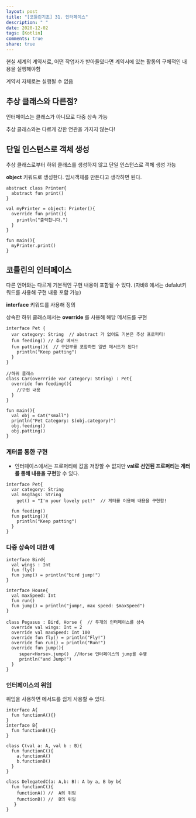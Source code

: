 ```yaml
---
layout: post
title: "[코틀린기초] 31. 인터페이스"
description: " "
date: 2020-12-02
tags: [Kotlin]
comments: true
share: true
---  
```

  
  현실 세계의 계약서로, 어떤 작업자가 받아들였다면 계약서에 있는 활동의 구체적인 내용을 실행해야함
  
  계약서 자체로는 실행될 수 없음
  

## 추상 클래스와 다른점?
  
  인터페이스는 클래스가 아니므로 다중 상속 가능
  
  추상 클래스와는 다르게 강한 연관을 가지지 않는다!
  
  
## 단일 인스턴스로 객체 생성
  
  추상 클래스로부터 하위 클래스를 생성하지 않고 단일 인스턴스로 객체 생성 가능
  
  **object** 키워드로 생성한다. 임시객체를 만든다고 생각하면 된다.
  
  ```
  abstract class Printer{
    abstract fun print()
  }
  
  val myPrinter = object: Printer(){
    override fun print(){
      println("출력합니다.")
    }
  }
  
  fun main(){
    myPrinter.print()
  }
  ```
  
## 코틀린의 인터페이스
  
  다른 언어와는 다르게 기본적인 구현 내용이 포함될 수 있다. (자바8 에서는 defalut키워드를 사용해 구현 내용 포함 가능)
  
  **interface** 키워드를 사용해 정의
  
  상속한 하위 클래스에서는 **override** 를 사용해 해당 메서드를 구현
  
  ```
  interface Pet {
    var category: String  // abstract 가 없어도 기본은 추상 프로퍼티!
    fun feeding() // 추상 메서드
    fun patting(){  // 구현부를 포함하면 일반 메서드가 된다!
      println("Keep patting")
    }
  }
  
  //하위 클래스
  class Car(overrride var category: String) : Pet{
    override fun feeding(){
      //구현 내용
    }
  }
  
  fun main(){
    val obj = Cat("small")
    println("Pet Category: $(obj.category)")
    obj.feeding()
    obj.patting()
  }
  ```
  
  ### 게터를 통한 구현
  
  - 인터페이스에서는 프로퍼티에 값을 저장할 수 없지만 **val로 선언된 프로퍼티는 게터를 통해 내용을 구현**할 수 있다.
  
  ```
  interface Pet{
    var category: String
    val msgTags: String
      get() = "I'm your lovely pet!"  // 게터를 이용해 내용을 구현함!
      
    fun feeding()
    fun patting(){
      println("Keep patting")
    }
  }
  ```
  
  ### 다중 상속에 대한 예
  
  ```
  interface Bird{
    val wings : Int
    fun fly()
    fun jump() = println("bird jump!")
  }
  
  interface House{
    val maxSpeed: Int
    fun run()
    fun jump() = println("jump!, max speed: $maxSpeed")
  }
  
  class Pegasus : Bird, Horse {  // 두개의 인터페이스를 상속
    override val wings: Int = 2
    override val maxSpeed: Int 100
    override fun fly() = println("Fly!")
    override fun run() = println("Run!")
    override fun jump(){
       super<Horse>.jump()  //Horse 인터페이스의 jump를 수행
       println("and Jump!")
    }
  }
  
  ```
  
### 인터페이스의 위임
  
  위임을 사용하면 메서드를 쉽게 사용할 수 있다. 
  ```
  interface A{
    fun functionA(){}
  }
  interface B{
    fun functionB(){}
  }

  class C(val a: A, val b : B){
    fun functionC(){
      a.functionA()
      b.functionB()
    }
  }

  class DelegatedC(a: A,b: B): A by a, B by b{
    fun functionC(){
      functionA() //  A의 위임
      functionB() //  B의 위임
     }
  }
  ```


  
 
  
  
